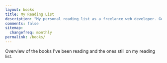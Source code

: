 ```yaml
---
layout: books
title: My Reading List
description: "My personal reading list as a freelance web developer. Get an overview of the books I've been reading and the ones still on my reading list."
comments: false
sitemap:
  changefreq: monthly
permalink: /books/
---
```

Overview of the books I've been reading and the ones still on my reading list.